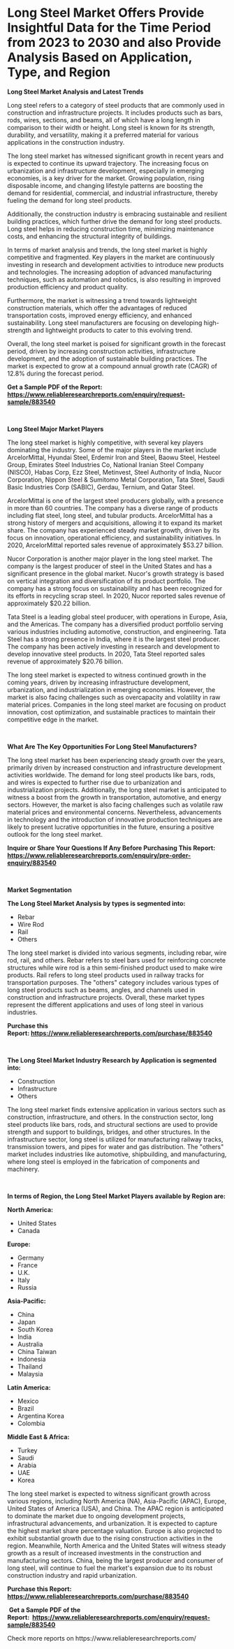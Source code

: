 <p><h1>Long Steel Market Offers Provide Insightful Data for the Time Period from 2023 to 2030 and also Provide Analysis Based on Application, Type, and Region</h1></p><p><strong>Long Steel Market Analysis and Latest Trends</strong></p>
<p><p>Long steel refers to a category of steel products that are commonly used in construction and infrastructure projects. It includes products such as bars, rods, wires, sections, and beams, all of which have a long length in comparison to their width or height. Long steel is known for its strength, durability, and versatility, making it a preferred material for various applications in the construction industry.</p><p>The long steel market has witnessed significant growth in recent years and is expected to continue its upward trajectory. The increasing focus on urbanization and infrastructure development, especially in emerging economies, is a key driver for the market. Growing population, rising disposable income, and changing lifestyle patterns are boosting the demand for residential, commercial, and industrial infrastructure, thereby fueling the demand for long steel products.</p><p>Additionally, the construction industry is embracing sustainable and resilient building practices, which further drive the demand for long steel products. Long steel helps in reducing construction time, minimizing maintenance costs, and enhancing the structural integrity of buildings.</p><p>In terms of market analysis and trends, the long steel market is highly competitive and fragmented. Key players in the market are continuously investing in research and development activities to introduce new products and technologies. The increasing adoption of advanced manufacturing techniques, such as automation and robotics, is also resulting in improved production efficiency and product quality.</p><p>Furthermore, the market is witnessing a trend towards lightweight construction materials, which offer the advantages of reduced transportation costs, improved energy efficiency, and enhanced sustainability. Long steel manufacturers are focusing on developing high-strength and lightweight products to cater to this evolving trend.</p><p>Overall, the long steel market is poised for significant growth in the forecast period, driven by increasing construction activities, infrastructure development, and the adoption of sustainable building practices. The market is expected to grow at a compound annual growth rate (CAGR) of 12.8% during the forecast period.</p></p>
<p><strong>Get a Sample PDF of the Report:&nbsp; <a href="https://www.reliableresearchreports.com/enquiry/request-sample/883540">https://www.reliableresearchreports.com/enquiry/request-sample/883540</a></strong></p>
<p>&nbsp;</p>
<p><strong>Long Steel Major Market Players</strong></p>
<p><p>The long steel market is highly competitive, with several key players dominating the industry. Some of the major players in the market include ArcelorMittal, Hyundai Steel, Erdemir Iron and Steel, Baowu Steel, Hesteel Group, Emirates Steel Industries Co, National Iranian Steel Company (NISCO), Habas Corp, Ezz Steel, Metinvest, Steel Authority of India, Nucor Corporation, Nippon Steel & Sumitomo Metal Corporation, Tata Steel, Saudi Basic Industries Corp (SABIC), Gerdau, Ternium, and Qatar Steel.</p><p>ArcelorMittal is one of the largest steel producers globally, with a presence in more than 60 countries. The company has a diverse range of products including flat steel, long steel, and tubular products. ArcelorMittal has a strong history of mergers and acquisitions, allowing it to expand its market share. The company has experienced steady market growth, driven by its focus on innovation, operational efficiency, and sustainability initiatives. In 2020, ArcelorMittal reported sales revenue of approximately $53.27 billion.</p><p>Nucor Corporation is another major player in the long steel market. The company is the largest producer of steel in the United States and has a significant presence in the global market. Nucor's growth strategy is based on vertical integration and diversification of its product portfolio. The company has a strong focus on sustainability and has been recognized for its efforts in recycling scrap steel. In 2020, Nucor reported sales revenue of approximately $20.22 billion.</p><p>Tata Steel is a leading global steel producer, with operations in Europe, Asia, and the Americas. The company has a diversified product portfolio serving various industries including automotive, construction, and engineering. Tata Steel has a strong presence in India, where it is the largest steel producer. The company has been actively investing in research and development to develop innovative steel products. In 2020, Tata Steel reported sales revenue of approximately $20.76 billion.</p><p>The long steel market is expected to witness continued growth in the coming years, driven by increasing infrastructure development, urbanization, and industrialization in emerging economies. However, the market is also facing challenges such as overcapacity and volatility in raw material prices. Companies in the long steel market are focusing on product innovation, cost optimization, and sustainable practices to maintain their competitive edge in the market.</p></p>
<p>&nbsp;</p>
<p><strong>What Are The Key Opportunities For Long Steel Manufacturers?</strong></p>
<p><p>The long steel market has been experiencing steady growth over the years, primarily driven by increased construction and infrastructure development activities worldwide. The demand for long steel products like bars, rods, and wires is expected to further rise due to urbanization and industrialization projects. Additionally, the long steel market is anticipated to witness a boost from the growth in transportation, automotive, and energy sectors. However, the market is also facing challenges such as volatile raw material prices and environmental concerns. Nevertheless, advancements in technology and the introduction of innovative production techniques are likely to present lucrative opportunities in the future, ensuring a positive outlook for the long steel market.</p></p>
<p><strong>Inquire or Share Your Questions If Any Before Purchasing This Report: <a href="https://www.reliableresearchreports.com/enquiry/pre-order-enquiry/883540">https://www.reliableresearchreports.com/enquiry/pre-order-enquiry/883540</a></strong></p>
<p>&nbsp;</p>
<p><strong>Market Segmentation</strong></p>
<p><strong>The Long Steel Market Analysis by types is segmented into:</strong></p>
<p><ul><li>Rebar</li><li>Wire Rod</li><li>Rail</li><li>Others</li></ul></p>
<p><p>The long steel market is divided into various segments, including rebar, wire rod, rail, and others. Rebar refers to steel bars used for reinforcing concrete structures while wire rod is a thin semi-finished product used to make wire products. Rail refers to long steel products used in railway tracks for transportation purposes. The "others" category includes various types of long steel products such as beams, angles, and channels used in construction and infrastructure projects. Overall, these market types represent the different applications and uses of long steel in various industries.</p></p>
<p><strong>Purchase this Report:&nbsp;<a href="https://www.reliableresearchreports.com/purchase/883540">https://www.reliableresearchreports.com/purchase/883540</a></strong></p>
<p>&nbsp;</p>
<p><strong>The Long Steel Market Industry Research by Application is segmented into:</strong></p>
<p><ul><li>Construction</li><li>Infrastructure</li><li>Others</li></ul></p>
<p><p>The long steel market finds extensive application in various sectors such as construction, infrastructure, and others. In the construction sector, long steel products like bars, rods, and structural sections are used to provide strength and support to buildings, bridges, and other structures. In the infrastructure sector, long steel is utilized for manufacturing railway tracks, transmission towers, and pipes for water and gas distribution. The "others" market includes industries like automotive, shipbuilding, and manufacturing, where long steel is employed in the fabrication of components and machinery.</p></p>
<p>&nbsp;</p>
<p><strong>In terms of Region, the Long Steel Market Players available by Region are:</strong></p>
<p>
    <p> <strong> North America: </strong>
        <ul>
            <li>United States</li>
            <li>Canada</li>
        </ul>
        </p> 
    <p> <strong> Europe: </strong>
        <ul>
            <li>Germany</li>
            <li>France</li>
            <li>U.K.</li>
            <li>Italy</li>
            <li>Russia</li>
        </ul>
        </p> 
    <p> <strong> Asia-Pacific: </strong>
        <ul>
            <li>China</li>
            <li>Japan</li>
            <li>South Korea</li>
            <li>India</li>
            <li>Australia</li>
            <li>China Taiwan</li>
            <li>Indonesia</li>
            <li>Thailand</li>
            <li>Malaysia</li>
        </ul>
        </p> 
    <p> <strong> Latin America: </strong>
        <ul>
            <li>Mexico</li>
            <li>Brazil</li>
            <li>Argentina Korea</li>
            <li>Colombia</li>
        </ul>
        </p> 
    <p> <strong> Middle East & Africa: </strong>
        <ul>
            <li>Turkey</li>
            <li>Saudi</li>
            <li>Arabia</li>
            <li>UAE</li>
            <li>Korea</li>
        </ul>
    </p>
    </p>
<p><p>The long steel market is expected to witness significant growth across various regions, including North America (NA), Asia-Pacific (APAC), Europe, United States of America (USA), and China. The APAC region is anticipated to dominate the market due to ongoing development projects, infrastructural advancements, and urbanization. It is expected to capture the highest market share percentage valuation. Europe is also projected to exhibit substantial growth due to the rising construction activities in the region. Meanwhile, North America and the United States will witness steady growth as a result of increased investments in the construction and manufacturing sectors. China, being the largest producer and consumer of long steel, will continue to fuel the market's expansion due to its robust construction industry and rapid urbanization.</p></p>
<p><strong>Purchase this Report: <a href="https://www.reliableresearchreports.com/purchase/883540">https://www.reliableresearchreports.com/purchase/883540</a></strong></p>
<p>&nbsp;<strong>Get a Sample PDF of the Report:&nbsp;&nbsp;<a href="https://www.reliableresearchreports.com/enquiry/request-sample/883540">https://www.reliableresearchreports.com/enquiry/request-sample/883540</a></strong></p>
<p><strong></strong></p>
<p>Check more reports on https://www.reliableresearchreports.com/</p>